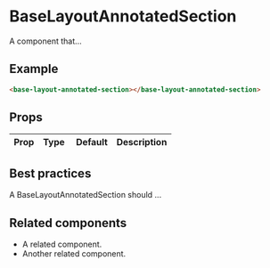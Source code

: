 # BaseLayoutAnnotatedSection

A component that...

## Example

```html
<base-layout-annotated-section></base-layout-annotated-section>
```

## Props

| Prop | Type |  Default | Description |
| ---- | ---- | -------- | ----------- |


## Best practices

A BaseLayoutAnnotatedSection should ...

## Related components

- A related component.
- Another related component.
